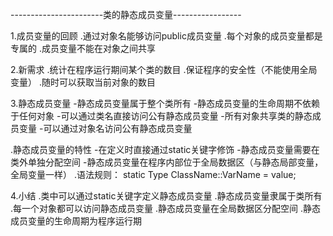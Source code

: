 -----------------------类的静态成员变量-----------------

1.成员变量的回顾
.通过对象名能够访问public成员变量
.每个对象的成员变量都是专属的
.成员变量不能在对象之间共享


2.新需求
.统计在程序运行期间某个类的数目
.保证程序的安全性（不能使用全局变量）
.随时可以获取当前对象的数目

3.静态成员变量
-静态成员变量属于整个类所有
-静态成员变量的生命周期不依赖于任何对象
-可以通过类名直接访问公有静态成员变量
-所有对象共享类的静态成员变量
-可以通过对象名访问公有静态成员变量

.静态成员变量的特性
-在定义时直接通过static关键字修饰
-静态成员变量需要在类外单独分配空间
-静态成员变量在程序内部位于全局数据区（与静态局部变量，全局变量一样）
.语法规则：
static Type ClassName::VarName = value;

4.小结
.类中可以通过static关键字定义静态成员变量
.静态成员变量隶属于类所有
.每一个对象都可以访问静态成员变量
.静态成员变量在全局数据区分配空间
.静态成员变量的生命周期为程序运行期 
